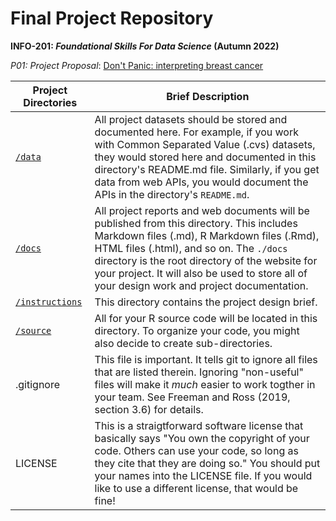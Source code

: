 # Final Project Repository

**INFO-201: *Foundational Skills For Data Science* (Autumn 2022)**

*P01: Project Proposal*: [Don't Panic: interpreting breast cancer](./docs/p01-proposal.md)

| Project Directories               | Brief Description                                                                                                                                                                                                                                                                                                                       |
|----------------------------------|--------------------------------------|
| [`/data`](./data)                 | All project datasets should be stored and documented here. For example, if you work with Common Separated Value (.cvs) datasets, they would stored here and documented in this directory's README.md file. Similarly, if you get data from web APIs, you would document the APIs in the directory's `README.md`.                        |
| [`/docs`](./docs)                 | All project reports and web documents will be published from this directory. This includes Markdown files (.md), R Markdown files (.Rmd), HTML files (.html), and so on. The `./docs` directory is the root directory of the website for your project. It will also be used to store all of your design work and project documentation. |
| [`/instructions`](./instructions) | This directory contains the project design brief.                                                                                                                                                                                                                                                                                       |
| [`/source`](./source)             | All for your R source code will be located in this directory. To organize your code, you might also decide to create sub-directories.                                                                                                                                                                                                   |
| .gitignore                        | This file is important. It tells git to ignore all files that are listed therein. Ignoring "non-useful" files will make it *much* easier to work togther in your team. See Freeman and Ross (2019, section 3.6) for details.                                                                                                            |
| LICENSE                           | This is a straigtforward software license that basically says "You own the copyright of your code. Others can use your code, so long as they cite that they are doing so." You should put your names into the LICENSE file. If you would like to use a different license, that would be fine!                                           |
